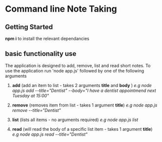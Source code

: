 # Command line Note Taking

## Getting Started

**npm i** to install the relevant dependancies

## basic functionality use

The application is designed to add, remove, list and read short notes. To use the application run 'node app.js' followed by one of the following arguments

1. **add** (add an item to list - takes 2 arguments **title** and **body** )
   _e.g node app.js add --title="Dentist" --body="I have a dentist appointmend next Tuesday at 15:00"_

2. **remove** (removes item from list - takes 1 argument **title**)
   _e.g node app.js remove --title="Dentist"_

3. **list** (lists all items - no arguments required)
   _e.g node app.js list_

4. **read** (will read the body of a specific list item - takes 1 argument **title**)
   _e.g node app.js read --title="Dentist"_
